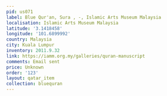 ```yaml
---
pid: us071
label: Blue Qur'an, Sura , -, Islamic Arts Museum Malaysia
localisation: Islamic Arts Museum Malaysia
latitude: '3.1418458'
longitude: '101.6899992'
country: Malaysia
city: Kuala Lumpur
inventory: 2011.9.32
link: https://iamm.org.my/galleries/quran-manuscript
comments: Email sent
price: Unknown
order: '123'
layout: qatar_item
collection: bluequran
---
```

